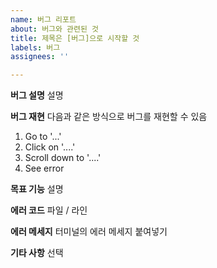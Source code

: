 ```yaml
---
name: 버그 리포트
about: 버그와 관련된 것
title: 제목은 [버그]으로 시작할 것
labels: 버그
assignees: ''

---
```


**버그 설명**
설명

**버그 재현**
다음과 같은 방식으로 버그를 재현할 수 있음
1. Go to '...'
2. Click on '....'
3. Scroll down to '....'
4. See error

**목표 기능**
설명

**에러 코드**
파일 / 라인

**에러 메세지**
터미널의 에러 메세지 붙여넣기

**기타 사항**
선택
